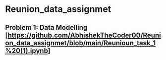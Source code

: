 # Reunion_data_assignmet

## Problem 1: Data Modelling [https://github.com/AbhishekTheCoder00/Reunion_data_assignmet/blob/main/Reunioun_task_1%20(1).ipynb]
